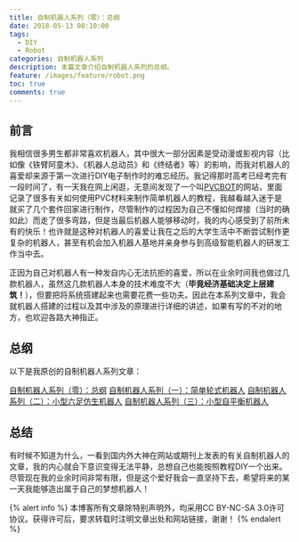 ```yaml
---
title: 自制机器人系列（零）：总纲
date: 2018-05-13 08:10:00
tags:
  - DIY
  - Robot
categories: 自制机器人系列
description: 本篇文章介绍自制机器人系列的总纲。
feature: /images/feature/robot.png
toc: true
comments: true
---
```


## 前言

我相信很多男生都非常喜欢机器人，其中很大一部分因素是受动漫或影视内容（比如像《铁臂阿童木》、《机器人总动员》和《终结者》等）的影响，而我对机器人的喜爱却来源于第一次进行DIY电子制作时的难忘经历。我记得那时高考已经考完有一段时间了，有一天我在网上闲逛，无意间发现了一个叫[PVCBOT](http://www.diy-bot.net/?project=pvcbot)的网站，里面记录了很多有关如何使用PVC材料来制作简单机器人的教程，我越看越入迷于是就买了几个套件回家进行制作，尽管制作的过程因为自己不懂如何焊接（当时的确如此）而走了很多弯路，但是当最后机器人能够移动时，我的内心感受到了前所未有的快乐！也许就是这种对机器人的喜爱让我在之后的大学生活中不断尝试制作更复杂的机器人，甚至有机会加入机器人基地并亲身参与到高级智能机器人的研发工作当中去。

<!--more-->

正因为自己对机器人有一种发自内心无法抗拒的喜爱，所以在业余时间我也做过几款机器人，虽然这几款机器人本身的技术难度不大（**毕竟经济基础决定上层建筑！**），但要把将系统搭建起来也需要花费一些功夫。因此在本系列文章中，我会就机器人搭建的过程以及其中涉及的原理进行详细的讲述，如果有写的不对的地方，也欢迎各路大神指正。

## 总纲

以下是我原创的自制机器人系列文章：

[自制机器人系列（零）：总纲](http://myyerrol.io/zh-cn/2018//05/13/diy_robot_0_superclass/)
[自制机器人系列（一）：简单轮式机器人](http://myyerrol.io/zh-cn/2018/05/15/diy_robot_1_simple_wheeled_robot/)
[自制机器人系列（二）：小型六足仿生机器人](http://myyerrol.io/zh-cn/2018/05/21/diy_robot_2_hexapod_bionic_robot/)
[自制机器人系列（三）：小型自平衡机器人](http://myyerrol.io/zh-cn/06/13/diy_robot_3_self_balancing_robot/)

## 总结

有时候不知道为什么，一看到国内外大神在网站或期刊上发表的有关自制机器人的文章，我的内心就会下意识变得无法平静，总想自己也能按照教程DIY一个出来。尽管现在我的业余时间非常有限，但是这个爱好我会一直坚持下去，希望将来的某一天我能够造出属于自己的梦想机器人！

{% alert info %}
本博客所有文章除特别声明外，均采用CC BY-NC-SA 3.0许可协议。获得许可后，要求转载时注明文章出处和网站链接，谢谢！
{% endalert %}
